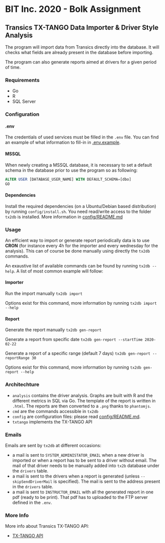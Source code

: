 # BIT Inc. 2020 - Bolk Assignment

## Transics TX-TANGO Data Importer & Driver Style Analysis

The program will import data from Transics directly into the database.
It will checks what fields are already present in the database before importing.

The program can also generate reports aimed at drivers for a given period of time.

### Requirements

* Go
* R
* SQL Server

### Configuration

#### .env

The credentials of used services must be filled in the `.env` file. You can find an example of what information to fill-in in [.env.example](.env.example).

#### MSSQL

When newly creating a MSSQL database, it is necessary to set a default schema in the database prior to use the program so as following:

```sql
ALTER USER [DATABASE_USER_NAME] WITH DEFAULT_SCHEMA=[dbo]
GO

```

#### Dependencies

Install the required dependencies (on a Ubuntu/Debian based distribution) by running `config/install.sh`.
You need read/write access to the folder `tx2db` is installed. More information in [config/README.md](config/README.md)

### Usage

An efficient way to import or generate report periodically data is to use **CRON** (for instance every 4h for the importer and every wednesday for the analysis). This can of course be done manually using directly the `tx2db` commands.

An exaustive list of available commands can be found by running `tx2db --help`. A list of most common example will follow:

#### Importer

Run the import manually
```tx2db import```

Options exist for this command, more information by running `tx2db import --help`

#### Report

Generate the report manually
```tx2db gen-report```

Generate a report from specific date
```tx2db gen-report --startTime 2020-02-22```

Generate a report of a specific range (default 7 days)
```tx2db gen-report --reportRange 30```

Options exist for this command, more information by running `tx2db gen-report --help`

### Architechture

* ```analysis``` contains the driver analysis. Graphs are built with R and the different metrics in SQL via Go. The template of the report is written in `.html`. The reports are then converted to a `.png` thanks to `phantomjs`.
* ```cmd``` are the commands accessible in `tx2db`
* ```config```  are configuration files: please read [config/README.md](config/README.md).
* ```txtango``` implements the TX-TANGO API

### Emails

Emails are sent by `tx2db` at different occasions:

- a mail is sent to `SYSTEM_ADMINISTATOR_EMAIL` when a new driver is imported or when a report has to be sent to a driver without email. The mail of that driver needs to be manually added into `tx2b` database under the `drivers` table.
- a mail is sent to the drivers when a report is generated (unless `--skipSendDriverMail` is specified). The mail is sent to the address present in the `drivers` table.
- a mail is sent to `INSTRUCTOR_EMAIL` with all the generated report in one pdf (ready to be print). That pdf has to uploaded to the FTP server defined in the `.env`.

### More Info

More info about Transics TX-TANGO API:
* [TX-TANGO API](http://integratorsprod.transics.com/OperationOverview.aspx)
